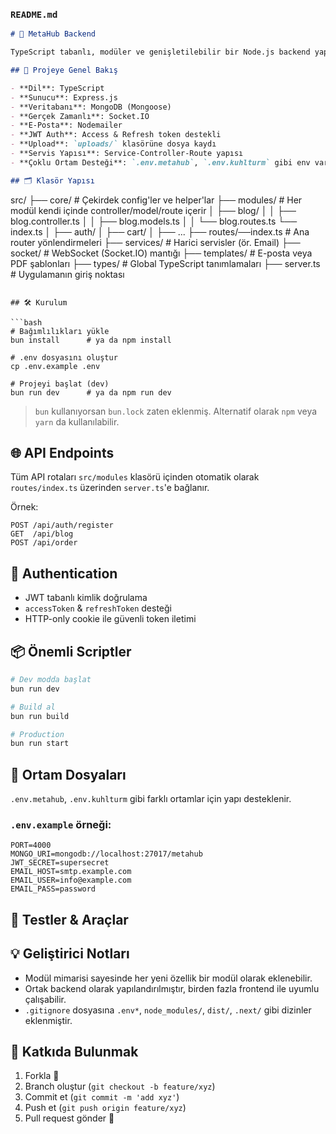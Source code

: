 
### `README.md`

```md
# 🧠 MetaHub Backend

TypeScript tabanlı, modüler ve genişletilebilir bir Node.js backend yapısıdır. Çok sayıda modül içerir ve farklı projelerde yeniden kullanılabilir bir altyapı sağlar.

## 🚀 Projeye Genel Bakış

- **Dil**: TypeScript
- **Sunucu**: Express.js
- **Veritabanı**: MongoDB (Mongoose)
- **Gerçek Zamanlı**: Socket.IO
- **E-Posta**: Nodemailer
- **JWT Auth**: Access & Refresh token destekli
- **Upload**: `uploads/` klasörüne dosya kaydı
- **Servis Yapısı**: Service-Controller-Route yapısı
- **Çoklu Ortam Desteği**: `.env.metahub`, `.env.kuhlturm` gibi env varyantları desteklenir.

## 🗂️ Klasör Yapısı

```
src/
├── core/                # Çekirdek config'ler ve helper'lar
├── modules/             # Her modül kendi içinde controller/model/route içerir
│   ├── blog/
│   │   ├── blog.controller.ts
│   │   ├── blog.models.ts
│   │   └── blog.routes.ts
        └── index.ts
│   ├── auth/
│   ├── cart/
│   ├── ...
├── routes/──index.ts   # Ana router yönlendirmeleri
├── services/            # Harici servisler (ör. Email)
├── socket/              # WebSocket (Socket.IO) mantığı
├── templates/           # E-posta veya PDF şablonları
├── types/               # Global TypeScript tanımlamaları
├── server.ts            # Uygulamanın giriş noktası
```

## 🛠️ Kurulum

```bash
# Bağımlılıkları yükle
bun install      # ya da npm install

# .env dosyasını oluştur
cp .env.example .env

# Projeyi başlat (dev)
bun run dev      # ya da npm run dev
```

> `bun` kullanıyorsan `bun.lock` zaten eklenmiş. Alternatif olarak `npm` veya `yarn` da kullanılabilir.

## 🌐 API Endpoints

Tüm API rotaları `src/modules` klasörü içinden otomatik olarak `routes/index.ts` üzerinden `server.ts`'e bağlanır.

Örnek:
```http
POST /api/auth/register
GET  /api/blog
POST /api/order
```

## 🔐 Authentication

- JWT tabanlı kimlik doğrulama
- `accessToken` & `refreshToken` desteği
- HTTP-only cookie ile güvenli token iletimi

## 📦 Önemli Scriptler

```bash
# Dev modda başlat
bun run dev

# Build al
bun run build

# Production
bun run start
```

## 📁 Ortam Dosyaları

`.env.metahub`, `.env.kuhlturm` gibi farklı ortamlar için yapı desteklenir.

### `.env.example` örneği:
```env
PORT=4000
MONGO_URI=mongodb://localhost:27017/metahub
JWT_SECRET=supersecret
EMAIL_HOST=smtp.example.com
EMAIL_USER=info@example.com
EMAIL_PASS=password
```

## 🧪 Testler & Araçlar

> 

## 💡 Geliştirici Notları

- Modül mimarisi sayesinde her yeni özellik bir modül olarak eklenebilir.
- Ortak backend olarak yapılandırılmıştır, birden fazla frontend ile uyumlu çalışabilir.
- `.gitignore` dosyasına `.env*`, `node_modules/`, `dist/`, `.next/` gibi dizinler eklenmiştir.

## 👥 Katkıda Bulunmak

1. Forkla 🍴
2. Branch oluştur (`git checkout -b feature/xyz`)
3. Commit et (`git commit -m 'add xyz'`)
4. Push et (`git push origin feature/xyz`)
5. Pull request gönder 🚀


